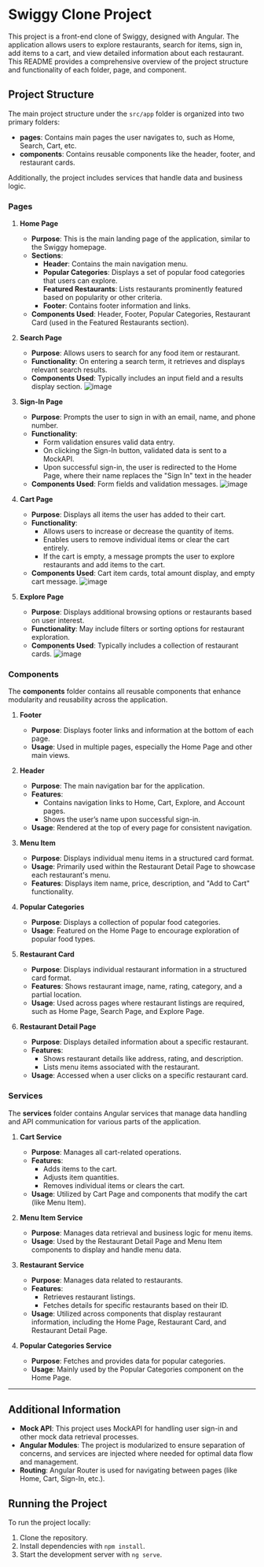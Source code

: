 # Swiggy Clone Project

This project is a front-end clone of Swiggy, designed with Angular. The application allows users to explore restaurants, search for items, sign in, add items to a cart, and view detailed information about each restaurant. This README provides a comprehensive overview of the project structure and functionality of each folder, page, and component.

## Project Structure

The main project structure under the `src/app` folder is organized into two primary folders:
- **pages**: Contains main pages the user navigates to, such as Home, Search, Cart, etc.
- **components**: Contains reusable components like the header, footer, and restaurant cards.

Additionally, the project includes services that handle data and business logic.

### Pages

1. **Home Page**
   - **Purpose**: This is the main landing page of the application, similar to the Swiggy homepage.
   - **Sections**:
     - **Header**: Contains the main navigation menu.
     - **Popular Categories**: Displays a set of popular food categories that users can explore.
     - **Featured Restaurants**: Lists restaurants prominently featured based on popularity or other criteria.
     - **Footer**: Contains footer information and links.
   - **Components Used**: Header, Footer, Popular Categories, Restaurant Card (used in the Featured Restaurants section).

2. **Search Page**
   - **Purpose**: Allows users to search for any food item or restaurant.
   - **Functionality**: On entering a search term, it retrieves and displays relevant search results.
   - **Components Used**: Typically includes an input field and a results display section.
     ![image](https://github.com/user-attachments/assets/c0a9988f-5611-40ce-97e0-df8beb768fca)


3. **Sign-In Page**
   - **Purpose**: Prompts the user to sign in with an email, name, and phone number.
   - **Functionality**:
     - Form validation ensures valid data entry.
     - On clicking the Sign-In button, validated data is sent to a MockAPI.
     - Upon successful sign-in, the user is redirected to the Home Page, where their name replaces the "Sign In" text in the header
   - **Components Used**: Form fields and validation messages.
     ![image](https://github.com/user-attachments/assets/4e8f03d3-d531-4476-87ec-1d01ceb6baef)


4. **Cart Page**
   - **Purpose**: Displays all items the user has added to their cart.
   - **Functionality**:
     - Allows users to increase or decrease the quantity of items.
     - Enables users to remove individual items or clear the cart entirely.
     - If the cart is empty, a message prompts the user to explore restaurants and add items to the cart.
   - **Components Used**: Cart item cards, total amount display, and empty cart message.
     ![image](https://github.com/user-attachments/assets/be77f7a1-8953-47a9-9975-fe589c49f2c9)


5. **Explore Page**
   - **Purpose**: Displays additional browsing options or restaurants based on user interest.
   - **Functionality**: May include filters or sorting options for restaurant exploration.
   - **Components Used**: Typically includes a collection of restaurant cards.
     ![image](https://github.com/user-attachments/assets/8175fa4b-82b0-4652-a695-75666903ac42)


### Components

The **components** folder contains all reusable components that enhance modularity and reusability across the application.

1. **Footer**
   - **Purpose**: Displays footer links and information at the bottom of each page.
   - **Usage**: Used in multiple pages, especially the Home Page and other main views.

2. **Header**
   - **Purpose**: The main navigation bar for the application.
   - **Features**:
     - Contains navigation links to Home, Cart, Explore, and Account pages.
     - Shows the user’s name upon successful sign-in.
   - **Usage**: Rendered at the top of every page for consistent navigation.

3. **Menu Item**
   - **Purpose**: Displays individual menu items in a structured card format.
   - **Usage**: Primarily used within the Restaurant Detail Page to showcase each restaurant's menu.
   - **Features**: Displays item name, price, description, and "Add to Cart" functionality.

4. **Popular Categories**
   - **Purpose**: Displays a collection of popular food categories.
   - **Usage**: Featured on the Home Page to encourage exploration of popular food types.

5. **Restaurant Card**
   - **Purpose**: Displays individual restaurant information in a structured card format.
   - **Features**: Shows restaurant image, name, rating, category, and a partial location.
   - **Usage**: Used across pages where restaurant listings are required, such as Home Page, Search Page, and Explore Page.

6. **Restaurant Detail Page**
   - **Purpose**: Displays detailed information about a specific restaurant.
   - **Features**: 
     - Shows restaurant details like address, rating, and description.
     - Lists menu items associated with the restaurant.
   - **Usage**: Accessed when a user clicks on a specific restaurant card.

### Services

The **services** folder contains Angular services that manage data handling and API communication for various parts of the application.

1. **Cart Service**
   - **Purpose**: Manages all cart-related operations.
   - **Features**:
     - Adds items to the cart.
     - Adjusts item quantities.
     - Removes individual items or clears the cart.
   - **Usage**: Utilized by Cart Page and components that modify the cart (like Menu Item).

2. **Menu Item Service**
   - **Purpose**: Manages data retrieval and business logic for menu items.
   - **Usage**: Used by the Restaurant Detail Page and Menu Item components to display and handle menu data.

3. **Restaurant Service**
   - **Purpose**: Manages data related to restaurants.
   - **Features**:
     - Retrieves restaurant listings.
     - Fetches details for specific restaurants based on their ID.
   - **Usage**: Utilized across components that display restaurant information, including the Home Page, Restaurant Card, and Restaurant Detail Page.

4. **Popular Categories Service**
   - **Purpose**: Fetches and provides data for popular categories.
   - **Usage**: Mainly used by the Popular Categories component on the Home Page.

---

## Additional Information

- **Mock API**: This project uses MockAPI for handling user sign-in and other mock data retrieval processes.
- **Angular Modules**: The project is modularized to ensure separation of concerns, and services are injected where needed for optimal data flow and management.
- **Routing**: Angular Router is used for navigating between pages (like Home, Cart, Sign-In, etc.).
  
## Running the Project

To run the project locally:
1. Clone the repository.
2. Install dependencies with `npm install`.
3. Start the development server with `ng serve`.


